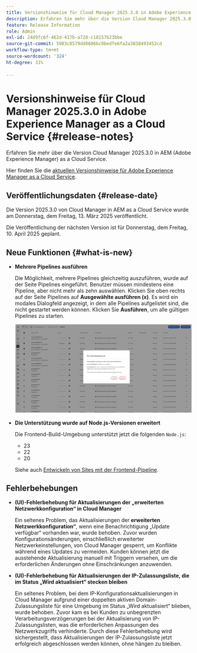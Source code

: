 ```yaml
---
title: Versionshinweise für Cloud Manager 2025.3.0 in Adobe Experience Manager as a Cloud Service
description: Erfahren Sie mehr über die Version Cloud Manager 2025.3.0 in AEM as a Cloud Service.
feature: Release Information
role: Admin
exl-id: 24d9fc6f-462d-417b-a728-c18157b23bbe
source-git-commit: 5983c8579dd8606bc8bedfe6fa2a3838493452cd
workflow-type: tm+mt
source-wordcount: '324'
ht-degree: 31%

---
```


# Versionshinweise für Cloud Manager 2025.3.0 in Adobe Experience Manager as a Cloud Service {#release-notes}

<!-- https://wiki.corp.adobe.com/display/DMSArchitecture/Cloud+Manager+2025.03.0+Release -->

Erfahren Sie mehr über die Version Cloud Manager 2025.3.0 in AEM (Adobe Experience Manager) as a Cloud Service.


Hier finden Sie die [aktuellen Versionshinweise für Adobe Experience Manager as a Cloud Service](/help/release-notes/release-notes-cloud/release-notes-current.md).

## Veröffentlichungsdaten {#release-date}

Die Version 2025.3.0 von Cloud Manager in AEM as a Cloud Service wurde am Donnerstag, dem Freitag, 13. März 2025 veröffentlicht.

Die Veröffentlichung der nächsten Version ist für Donnerstag, dem Freitag, 10. April 2025 geplant.

## Neue Funktionen {#what-is-new}

* **Mehrere Pipelines ausführen**

  Die Möglichkeit, mehrere Pipelines gleichzeitig auszuführen, wurde auf der Seite Pipelines eingeführt. Benutzer müssen mindestens eine Pipeline, aber nicht mehr als zehn auswählen. Klicken Sie oben rechts auf der Seite Pipelines auf **Ausgewählte ausführen (x)**. Es wird ein modales Dialogfeld angezeigt, in dem alle Pipelines aufgelistet sind, die nicht gestartet werden können. Klicken Sie **Ausführen**, um alle gültigen Pipelines zu starten.

  ![Dialogfeld „Ausgewählte Pipelines ausführen“](/help/implementing/cloud-manager/release-notes/assets/run-selected-pipelines.png)

* **Die Unterstützung wurde auf Node.js-Versionen erweitert**

  Die Frontend-Build-Umgebung unterstützt jetzt die folgenden `Node.js`:

   * 23
   * 22
   * 20

  Siehe auch [Entwickeln von Sites mit der Frontend-Pipeline](/help/implementing/developing/introduction/developing-with-front-end-pipelines.md#node-versions). <!-- CMGR-65307 -->

<!--
## Early adoption program {#early-adoption}

Be a part of Cloud Manager's early adoption program and have a chance to test upcoming features. -->


## Fehlerbehebungen

* **(UI)-Fehlerbehebung für Aktualisierungen der „erweiterten Netzwerkkonfiguration“ in Cloud Manager**

  Ein seltenes Problem, das Aktualisierungen der **erweiterten Netzwerkkonfiguration“**, wenn eine Benachrichtigung „Update verfügbar“ vorhanden war, wurde behoben. Zuvor wurden Konfigurationsänderungen, einschließlich erweiterter Netzwerkeinstellungen, von Cloud Manager gesperrt, um Konflikte während eines Updates zu vermeiden. Kunden können jetzt die ausstehende Aktualisierung manuell mit Triggern versehen, um die erforderlichen Änderungen ohne Einschränkungen anzuwenden. <!-- CMGR-65913 and CMGR-65788 -->

* **(UI)-Fehlerbehebung für Aktualisierungen der IP-Zulassungsliste, die im Status „Wird aktualisiert“ stecken bleiben**

  Ein seltenes Problem, bei dem IP-Konfigurationsaktualisierungen in Cloud Manager aufgrund einer doppelten aktiven Domain-Zulassungsliste für eine Umgebung im Status „Wird aktualisiert“ blieben, wurde behoben. Zuvor kam es bei Kunden zu unbegrenzten Verarbeitungsverzögerungen bei der Aktualisierung von IP-Zulassungslisten, was die erforderlichen Anpassungen des Netzwerkzugriffs verhinderte. Durch diese Fehlerbehebung wird sichergestellt, dass Aktualisierungen der IP-Zulassungsliste jetzt erfolgreich abgeschlossen werden können, ohne hängen zu bleiben. <!-- CMGR-65786 -->




<!-- ## Known issues {#known-issues} -->
